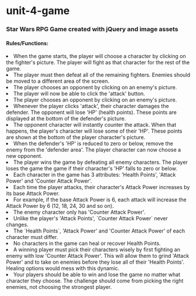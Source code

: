 # unit-4-game
<h3>Star Wars RPG Game created with jQuery and image assets</h3>
<h4>Rules/Functions:</h4>
<li>When the game starts, the player will choose a character by clicking on the fighter's picture. The player will fight as that character for the rest of the game.</li>
<li>The player must then defeat all of the remaining fighters. Enemies should be moved to a different area of the screen.</li>
<li>The player chooses an opponent by clicking on an enemy's picture.</li>
<li>The player will now be able to click the 'attack' button.</li>
<li>The player chooses an opponent by clicking on an enemy's picture.</li>
<li>Whenever the player clicks 'attack', their character damages the defender. The opponent will lose 'HP' (health points). These points are displayed at the bottom of the defender's picture.</li>
<li>The opponent character will instantly counter the attack. When that happens, the player's character will lose some of their 'HP'. These points are shown at the bottom of the player character's picture.</li>
<li>When the defender's 'HP' is reduced to zero or below, remove the enemy from the 'defender area'. The player character can now choose a new opponent.</li>
<li>The player wins the game by defeating all enemy characters. The player loses the game the game if their character's 'HP' falls to zero or below.</li>
<li>Each character in the game has 3 attributes: 'Health Points', 'Attack Power' and 'Counter Attack Power'.</li>
<li>Each time the player attacks, their character's Attack Power increases by its base Attack Power.</li>
<li>For example, if the base Attack Power is 6, each attack will increase the Attack Power by 6 (12, 18, 24, 30 and so on).</li>
<li>The enemy character only has 'Counter Attack Power'.</li>
<li>Unlike the player's 'Attack Points', `Counter Attack Power` never changes.</li>
<li>The `Health Points`, 'Attack Power' and 'Counter Attack Power' of each character must differ.</li>
<li>No characters in the game can heal or recover Health Points.</li>
<li>A winning player must pick their characters wisely by first fighting an enemy with low 'Counter Attack Power'. This will allow them to grind 'Attack Power' and to take on enemies before they lose all of their 'Health Points'. Healing options would mess with this dynamic.</li>
<li>Your players should be able to win and lose the game no matter what character they choose. The challenge should come from picking the right enemies, not choosing the strongest player.</li>
